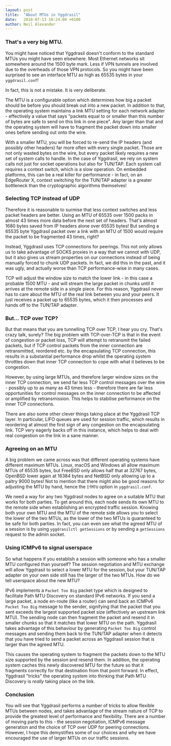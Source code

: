 ```yaml
---
layout: post
title:  "About MTUs in Yggdrasil"
date:   2018-07-13 10:24:00 +0100
author: Neil Alexander
---
```


### That's a very big MTU.

You might have noticed that Yggdrasil doesn't conform to the standard MTUs you
might have seen elsewhere. Most Ethernet networks sit somewhere around the 1500
byte mark. Less if VPN tunnels are involved due to the overheads of those VPN
protocols. So you might have been surprised to see an interface MTU as high as
65535 bytes in your `yggdrasil.conf`!

In fact, this is not a mistake. It is very deliberate.

The MTU is a configurable option which determines how big a packet should be
before you should break out into a new packet. In addition to that, the
operating system maintains a link MTU setting for each network adapter -
effectively a value that says "packets equal to or smaller than this number of
bytes are safe to send on this link in one piece". Any larger than that and the
operating system will have to fragment the packet down into smaller ones before
sending out onto the wire.

With a smaller MTU, you will be forced to re-send the IP headers (and possibly
other headers) far more often with every single packet. Those are not only
wasted bytes on the wire, but every packet likely requires a new set of system
calls to handle. In the case of Yggdrasil, we rely on system calls not just for
socket operations but also for TUN/TAP. Each system call requires a context
switch, which is a slow operation. On embedded platforms, this can be a real
killer for performance - in fact, on an EdgeRouter X, context switching for the
TUN/TAP adapter is a greater bottleneck than the cryptographic algorithms
themselves!

### Selecting TCP instead of UDP

Therefore it is reasonable to surmise that less context switches and less packet
headers are better. Using an MTU of 65535 over 1500 packs in almost 43 times
more data before the next set of headers. That's almost 1680 bytes saved from IP
headers alone over 65535 bytes! But sending a 65535 byte Yggdrasil packet over a
link with an MTU of 1500 would require the packet to be fragmented 43 times,
right?

Instead, Yggdrasil uses TCP connections for peerings. This not only allows us to
take advantage of SOCKS proxies in a way that we cannot with UDP, but it also
gives us stream properties on our connections instead of being manually forced
to chunk UDP packets. In fact, we did this in the past, and it was ugly, and
actually worse than TCP performance-wise in many cases.

TCP will adjust the window size to match the lower link - in this case a
probable 1500 MTU - and will stream the large packet in chunks until it arrives
at the remote side in a single piece. For this reason, Yggdrasil never has to
care about the MTU of the real link between you and your peers. It just receives
a packet up to 65535 bytes, which it then processes and hands off to the TUN/TAP
adapter.

### But... TCP over TCP?

But that means that you are tunnelling TCP over TCP, I hear you cry. That's
crazy talk, surely? The big problem with TCP-over-TCP is that in the event of
congestion or packet loss, TCP will attempt to retransmit the failed packets,
but if TCP control packets from the inner connection are retransmitted,
reordered etc. by the encapsulating TCP connection, this results in a
substantial performance drop whilst the operating system throttles down that
inner TCP connection to cope with what it believes to be congestion.

However, by using large MTUs, and therefore larger window sizes on the inner TCP
connection, we send far less TCP control messages over the wire - possibly up to
as many as 43 times less - therefore there are far less opportunities for
control messages on the inner connection to be affected or amplified by
retransmission. This helps to stabilise performance on the inner TCP
connections.

There are also some other clever things taking place at the Yggdrasil TCP layer.
In particular, LIFO queues are used for session traffic, which results in
reordering at almost the first sign of any congestion on the encapsulating link.
TCP very eagerly backs off in this instance, which helps to deal with real
congestion on the link in a sane manner.

### Agreeing on an MTU

A big problem we came across was that different operating systems have different
maximum MTUs. Linux, macOS and Windows all allow maximum MTUs of 65535 bytes,
but FreeBSD only allows half that at 32767 bytes, OpenBSD lower again at 16384
bytes and NetBSD only allowing up to a paltry 9000 bytes! Not to mention that
there might also be good reasons for adjusting the MTU by hand, hence the
`IfMTU` option in `yggdrasil.conf`.

We need a way for any two Yggdrasil nodes to agree on a suitable MTU that works
for both parties. To get around this, each node sends its own MTU to the remote
side when establishing an encrypted traffic session. Knowing both your own MTU
and the MTU of the remote side allows you to select the lower of the two MTUs,
as the lower of the two MTUs is guaranteed to be safe for both parties. In fact,
you can even see what the agreed MTU of a session is by using `yggdrasilctl
getSessions` or by sending a `getSessions` request to the admin socket.

### Using ICMPv6 to signal userspace

So what happens if you establish a session with someone who has a smaller MTU
configured than yourself? The session negotiation and MTU exchange will allow
Yggdrasil to select a lower MTU for the session, but your TUN/TAP adapter on
your own side still has the larger of the two MTUs. How do we tell userspace
about the new MTU?

IPv6 implements a `Packet Too Big` packet type which is designed to facilitate
Path MTU Discovery on standard IPv6 networks. If you send a large packet, a node
en-route (like a router) can send back an ICMPv6 `Packet Too Big` message to the
sender, signifying that the packet that you sent exceeds the largest supported
packet size (effectively an upstream link MTU). The sending node can then
fragment the packet and resend it in smaller chunks so that it matches that
lower MTU on the path. Yggdrasil takes advantage of this behaviour by generating
`Packet Too Big` control messages and sending them back to the TUN/TAP adapter
when it detects that you have tried to send a packet across an Yggdrasil session
that is larger than the agreed MTU.

This causes the operating system to fragment the packets down to the MTU size
supported by the session and resend them. In addition, the operating system
caches this newly discovered MTU for the future so that it fragments correctly
for that destination from that point forward. In effect, Yggdrasil "tricks" the
operating system into thinking that Path MTU Discovery is *really* taking place
on the link.

### Conclusion

You will see that Yggdrasil performs a number of tricks to allow flexible MTUs
between nodes, and takes advantage of the stream nature of TCP to provide the
greatest level of performance and flexibility. There are a number of moving
parts to this - the session negotiation, ICMPv6 message generation and the
choice of TCP over UDP for peering connections. However, I hope this demystifies
some of our choices and why we have encouraged the use of larger MTUs on our
traffic sessions.
